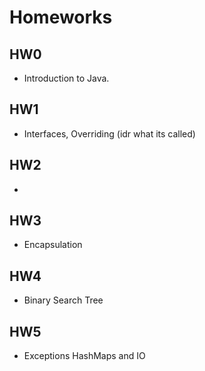 # Homeworks

## HW0
- Introduction to Java.

## HW1
- Interfaces, Overriding (idr what its called)

## HW2
- 

## HW3
- Encapsulation

## HW4
- Binary Search Tree

## HW5
- Exceptions HashMaps and IO